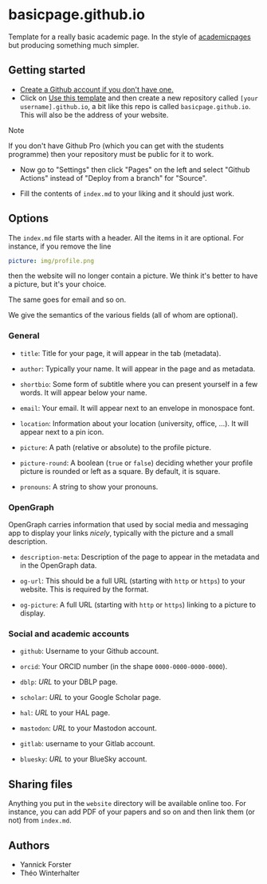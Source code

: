 # basicpage.github.io

Template for a really basic academic page.
In the style of
[academicpages](https://github.com/academicpages/academicpages.github.io)
but producing something much simpler.

## Getting started

- [Create a Github account if you don't have one.](https://github.com/signup?ref_cta=Sign+up&ref_loc=header+logged+out&ref_page=%2F&source=header-home)
- Click on [Use this template](https://github.com/new?owner=basicpage&template_name=basicpage.github.io&template_owner=basicpage)
  and then create a new repository called `[your username].github.io`, a bit
  like this repo is called `basicpage.github.io`. This will also be the address
  of your website.

> [!NOTE]
> If you don't have Github Pro (which you can get with the students programme)
> then your repository must be public for it to work.

- Now go to "Settings" then click "Pages" on the left and select
  "Github Actions" instead of "Deploy from a branch" for "Source".

- Fill the contents of `index.md` to your liking and it should just work.

## Options

The `index.md` file starts with a header. All the items in it are optional.
For instance, if you remove the line
```yaml
picture: img/profile.png
```
then the website will no longer contain a picture.
We think it's better to have a picture, but it's your choice.

The same goes for email and so on.

We give the semantics of the various fields (all of whom are optional).

### General

- `title`: Title for your page, it will appear in the tab (metadata).

- `author`: Typically your name. It will appear in the page and as metadata.

- `shortbio`: Some form of subtitle where you can present yourself in a few
  words. It will appear below your name.

- `email`: Your email. It will appear next to an envelope in monospace font.

- `location`: Information about your location (university, office, …).
  It will appear next to a pin icon.

- `picture`: A path (relative or absolute) to the profile picture.

- `picture-round`: A boolean (`true` or `false`) deciding whether your profile
  picture is rounded or left as a square.
  By default, it is square.

- `pronouns`: A string to show your pronouns.

### OpenGraph

OpenGraph carries information that used by social media and messaging app to
display your links *nicely*, typically with the picture and a small
description.

- `description-meta`: Description of the page to appear in the metadata
  and in the OpenGraph data.

- `og-url`: This should be a full URL (starting with `http` or `https`) to your
  website. This is required by the format.

- `og-picture`: A full URL (starting with `http` or `https`) linking to a
  picture to display.

### Social and academic accounts

- `github`: Username to your Github account.

- `orcid`: Your ORCID number (in the shape `0000-0000-0000-0000`).

- `dblp`: *URL* to your DBLP page.

- `scholar`: *URL* to your Google Scholar page.

- `hal`: *URL* to your HAL page.

- `mastodon`: *URL* to your Mastodon account.

- `gitlab`: username to your Gitlab account.

- `bluesky`: *URL* to your BlueSky account.


## Sharing files

Anything you put in the `website` directory will be available online too.
For instance, you can add PDF of your papers and so on and then link them
(or not) from `index.md`.

## Authors

- Yannick Forster
- Théo Winterhalter
